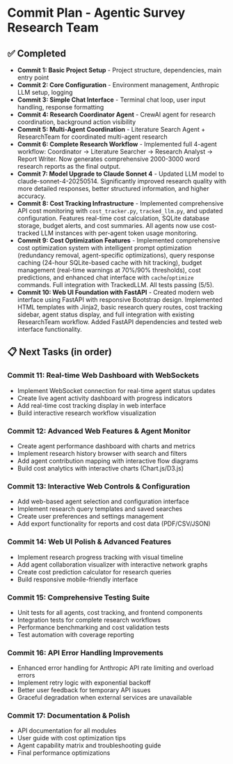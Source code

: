 # Commit Plan - Agentic Survey Research Team

## ✅ Completed
- **Commit 1: Basic Project Setup** - Project structure, dependencies, main entry point
- **Commit 2: Core Configuration** - Environment management, Anthropic LLM setup, logging
- **Commit 3: Simple Chat Interface** - Terminal chat loop, user input handling, response formatting
- **Commit 4: Research Coordinator Agent** - CrewAI agent for research coordination, background action visibility
- **Commit 5: Multi-Agent Coordination** - Literature Search Agent + ResearchTeam for coordinated multi-agent research
- **Commit 6: Complete Research Workflow** - Implemented full 4-agent workflow: Coordinator → Literature Searcher → Research Analyst → Report Writer. Now generates comprehensive 2000-3000 word research reports as the final output.
- **Commit 7: Model Upgrade to Claude Sonnet 4** - Updated LLM model to claude-sonnet-4-20250514. Significantly improved research quality with more detailed responses, better structured information, and higher accuracy.
- **Commit 8: Cost Tracking Infrastructure** - Implemented comprehensive API cost monitoring with `cost_tracker.py`, `tracked_llm.py`, and updated configuration. Features real-time cost calculation, SQLite database storage, budget alerts, and cost summaries. All agents now use cost-tracked LLM instances with per-agent token usage monitoring.
- **Commit 9: Cost Optimization Features** - Implemented comprehensive cost optimization system with intelligent prompt optimization (redundancy removal, agent-specific optimizations), query response caching (24-hour SQLite-based cache with hit tracking), budget management (real-time warnings at 70%/90% thresholds), cost predictions, and enhanced chat interface with `cache`/`optimize` commands. Full integration with TrackedLLM. All tests passing (5/5).
- **Commit 10: Web UI Foundation with FastAPI** - Created modern web interface using FastAPI with responsive Bootstrap design. Implemented HTML templates with Jinja2, basic research query routes, cost tracking sidebar, agent status display, and full integration with existing ResearchTeam workflow. Added FastAPI dependencies and tested web interface functionality.

## 📋 Next Tasks (in order)

### Commit 11: Real-time Web Dashboard with WebSockets
- Implement WebSocket connection for real-time agent status updates
- Create live agent activity dashboard with progress indicators
- Add real-time cost tracking display in web interface
- Build interactive research workflow visualization

### Commit 12: Advanced Web Features & Agent Monitor
- Create agent performance dashboard with charts and metrics
- Implement research history browser with search and filters
- Add agent contribution mapping with interactive flow diagrams
- Build cost analytics with interactive charts (Chart.js/D3.js)

### Commit 13: Interactive Web Controls & Configuration
- Add web-based agent selection and configuration interface
- Implement research query templates and saved searches
- Create user preferences and settings management
- Add export functionality for reports and cost data (PDF/CSV/JSON)

### Commit 14: Web UI Polish & Advanced Features
- Implement research progress tracking with visual timeline
- Add agent collaboration visualizer with interactive network graphs
- Create cost prediction calculator for research queries
- Build responsive mobile-friendly interface

### Commit 15: Comprehensive Testing Suite
- Unit tests for all agents, cost tracking, and frontend components
- Integration tests for complete research workflows
- Performance benchmarking and cost validation tests
- Test automation with coverage reporting

### Commit 16: API Error Handling Improvements
- Enhanced error handling for Anthropic API rate limiting and overload errors
- Implement retry logic with exponential backoff
- Better user feedback for temporary API issues
- Graceful degradation when external services are unavailable

### Commit 17: Documentation & Polish
- API documentation for all modules
- User guide with cost optimization tips
- Agent capability matrix and troubleshooting guide
- Final performance optimizations
